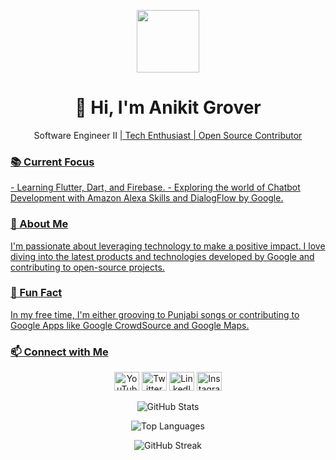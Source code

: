 <!-- Welcome Section -->
<p align="center">
  <img src="https://raw.githubusercontent.com/iampavangandhi/iampavangandhi/master/gifs/Hi.gif" width="100px">
</p>

<h1 align="center">👋 Hi, I'm Anikit Grover</h1>
<p align="center">Software Engineer II <a href="https://www.terralogic.com/"> | Tech Enthusiast | Open Source Contributor</p>

<h3>📚 Current Focus</h3>
<p>
  - Learning Flutter, Dart, and Firebase.
  - Exploring the world of Chatbot Development with Amazon Alexa Skills and DialogFlow by Google.
</p>

<!-- About Me Section -->
<h3>🌟 About Me</h3>
<p>
  I'm passionate about leveraging technology to make a positive impact. I love diving into the latest products and technologies developed by Google and contributing to open-source projects.
</p>

<h3>🎉 Fun Fact</h3>
<p>
  In my free time, I'm either grooving to Punjabi songs or contributing to Google Apps like Google CrowdSource and Google Maps.
</p>

<!-- Connect with Me Section -->
<h3>📫 Connect with Me</h3>
<p align="center">
  <a href="https://www.youtube.com/channel/UCzwhPwhZJ5kZuKxHPQipOKw"><img src="https://raw.githubusercontent.com/rahuldkjain/github-profile-readme-generator/master/src/images/icons/Social/youtube.svg" alt="YouTube" height="30" width="40"></a>
  <a href="https://twitter.com/anikitgrover96"><img src="https://raw.githubusercontent.com/rahuldkjain/github-profile-readme-generator/master/src/images/icons/Social/twitter.svg" alt="Twitter" height="30" width="40"></a>
  <a href="https://www.linkedin.com/in/anikit-grover/"><img src="https://raw.githubusercontent.com/rahuldkjain/github-profile-readme-generator/master/src/images/icons/Social/linked-in-alt.svg" alt="LinkedIn" height="30" width="40"></a>
  <a href="https://www.instagram.com/iamanikitgroveroffical/?utm_source=qr&igshid=OGIxMTE0OTdkZA%3D%3D"><img src="https://raw.githubusercontent.com/rahuldkjain/github-profile-readme-generator/master/src/images/icons/Social/instagram.svg" alt="Instagram" height="30" width="40"></a>
</p>

<!-- GitHub Stats Section -->
<p align="center">
  <img src="https://github-readme-stats.vercel.app/api?username=AnikitDeveloper96&show_icons=true" alt="GitHub Stats">
</p>

<!-- Top Languages Section -->
<p align="center">
  <img src="https://github-readme-stats.vercel.app/api/top-langs/?username=AnikitDeveloper96" alt="Top Languages">
</p>

<!-- GitHub Streak Section -->
<p align="center">
  <img src="https://github-readme-streak-stats.herokuapp.com/?user=AnikitDeveloper96" alt="GitHub Streak">
</p>
